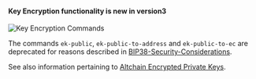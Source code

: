 #### Key Encryption functionality is new in **version3**

![Key Encryption Commands](https://raw.githubusercontent.com/libbitcoin/libbitcoin-explorer/network/img/key-encryption-commands.png)

The commands `ek-public`, `ek-public-to-address` and `ek-public-to-ec` are deprecated for reasons described in [BIP38-Security-Considerations](https://github.com/libbitcoin/libbitcoin/wiki/BIP38-Security-Considerations).

See also information pertaining to [Altchain Encrypted Private Keys](https://github.com/libbitcoin/libbitcoin/wiki/Altchain-Encrypted-Private-Keys).